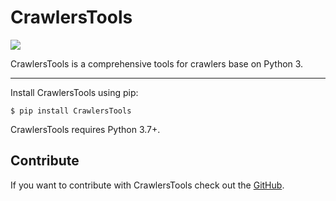 # CrawlersTools
![](https://img.shields.io/badge/python-3.7.3-brightgreen)

CrawlersTools is a comprehensive tools for crawlers base on Python 3.

---

Install CrawlersTools using pip:

```shell
$ pip install CrawlersTools
```

CrawlersTools requires Python 3.7+.

## Contribute

If you want to contribute with CrawlersTools check out the [GitHub](https://github.com/MuggleK).
